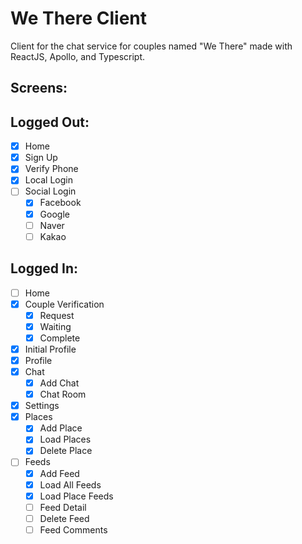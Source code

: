 # We There Client

Client for the chat service for couples named "We There" made with ReactJS, Apollo, and Typescript.

## Screens:

## Logged Out:

- [x] Home
- [x] Sign Up
- [x] Verify Phone
- [x] Local Login
- [ ] Social Login
  - [x] Facebook
  - [x] Google
  - [ ] Naver
  - [ ] Kakao

## Logged In:

- [ ] Home
- [x] Couple Verification
  - [x] Request
  - [x] Waiting
  - [x] Complete
- [x] Initial Profile
- [x] Profile
- [x] Chat
  - [x] Add Chat
  - [x] Chat Room
- [x] Settings
- [x] Places
  - [x] Add Place
  - [x] Load Places
  - [x] Delete Place
- [ ] Feeds
  - [x] Add Feed
  - [x] Load All Feeds
  - [x] Load Place Feeds
  - [ ] Feed Detail
  - [ ] Delete Feed
  - [ ] Feed Comments
